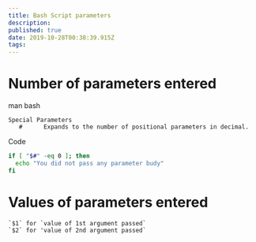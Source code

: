 ```yaml
---
title: Bash Script parameters
description: 
published: true
date: 2019-10-28T00:38:39.915Z
tags: 
---
```


# Number of parameters entered
man bash
```text
Special Parameters
   #      Expands to the number of positional parameters in decimal.
```
Code

```sh
if [ "$#" -eq 0 ]; then
  echo "You did not pass any parameter budy"
fi
```

# Values of parameters entered


```text
`$1` for `value of 1st argument passed`
`$2` for 'value of 2nd argument passed`
```
